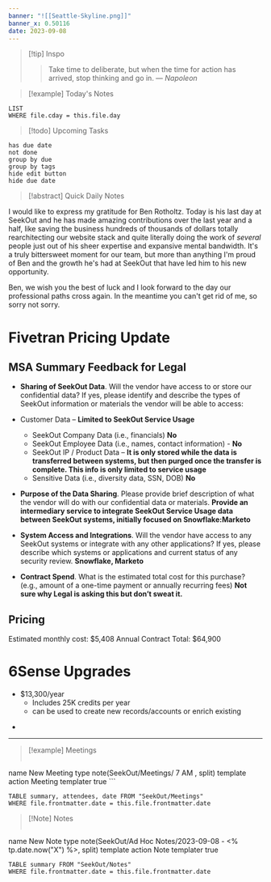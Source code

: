 ```yaml
---
banner: "![[Seattle-Skyline.png]]"
banner_x: 0.50116
date: 2023-09-08
---
```


> [!tip] Inspo
>> Take time to deliberate, but when the time for action has arrived, stop thinking and go in.
> — <cite>Napoleon</cite>


> [!example] Today's Notes
```dataview
LIST
WHERE file.cday = this.file.day
```

> [!todo] Upcoming Tasks

```tasks
has due date
not done
group by due
group by tags
hide edit button
hide due date
```

> [!abstract] Quick Daily Notes


I would like to express my gratitude for Ben Rotholtz. Today is his last day at SeekOut and he has made amazing contributions over the last year and a half, like saving the business hundreds of thousands of dollars totally rearchitecting our website stack and quite literally doing the work of *several* people just out of his sheer expertise and expansive mental bandwidth. It's a truly bittersweet moment for our team, but more than anything I'm proud of Ben and the growth he's had at SeekOut that have led him to his new opportunity. 

Ben, we wish you the best of luck and I look forward to the day our professional paths cross again. In the meantime you can't get rid of me, so sorry not sorry.

# Fivetran Pricing Update

## MSA Summary Feedback for Legal
- **Sharing of SeekOut Data**. Will the vendor have access to or store our confidential data? If yes, please identify and describe the types of SeekOut information or materials the vendor will be able to access:

- Customer Data – **Limited to SeekOut Service Usage**
	- SeekOut Company Data (i.e., financials) **No**
	- SeekOut Employee Data (i.e., names, contact information) - **No**
	- SeekOut IP / Product Data – **It is only stored while the data is transferred between systems, but then purged once the transfer is complete. This info is only limited to service usage**
	- Sensitive Data (i.e., diversity data, SSN, DOB) **No**

- **Purpose of the Data Sharing**. Please provide brief description of what the vendor will do with our confidential data or materials. **Provide an intermediary service to integrate SeekOut Service Usage data between SeekOut systems, initially focused on Snowflake:Marketo**
- **System Access and Integrations**. Will the vendor have access to any SeekOut systems or integrate with any other applications? If yes, please describe which systems or applications and current status of any security review. **Snowflake, Marketo**
- **Contract Spend**. What is the estimated total cost for this purchase? (e.g., amount of a one-time payment or annually recurring fees) **Not sure why Legal is asking this but don’t sweat it.**

## Pricing
Estimated monthly cost: $5,408
Annual Contract Total: $64,900 

# 6Sense Upgrades
- $13,300/year
	- Includes 25K credits per year
	* can be used to create new records/accounts or enrich existing
* 

---

> [!example] Meetings
>  ```button
name New Meeting
type note(SeekOut/Meetings/ 7  AM , split) template
action Meeting
templater true ```

```dataview  
TABLE summary, attendees, date FROM "SeekOut/Meetings"  
WHERE file.frontmatter.date = this.file.frontmatter.date  
```

> [!Note]  Notes
> ```button
name New Note
type note(SeekOut/Ad Hoc Notes/2023-09-08 - <% tp.date.now("X") %>, split) template
action Note
templater true
```dataview
TABLE summary FROM "SeekOut/Notes"  
WHERE file.frontmatter.date = this.file.frontmatter.date  
```

​